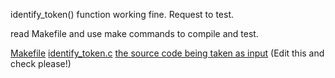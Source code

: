 identify_token() function working fine. Request to test. 

read Makefile and use make commands to compile and test.

[Makefile](Makefile)
[identify_token.c](identify_token.c)
[the source code being taken as input](src.txt) (Edit this and check please!)

